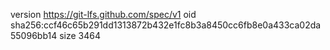 version https://git-lfs.github.com/spec/v1
oid sha256:ccf46c65b291dd1313872b432e1fc8b3a8450cc6fb8e0a433ca02da55096bb14
size 3464
